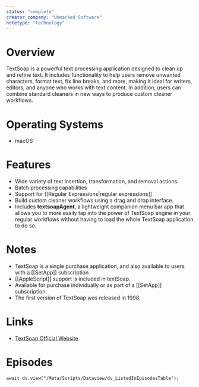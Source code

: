 ```yaml
---
status: "complete"
creator_company: "Unmarked Software"
notetype: "technology"
---
```

# Overview  
TextSoap is a powerful text processing application designed to clean up and refine text. It includes functionality to help users remove unwanted characters, format text, fix line breaks, and more, making it ideal for writers, editors, and anyone who works with text content. In addition, users can combine standard cleaners in new ways to produce custom cleaner workflows.

# Operating Systems  
- macOS

# Features  
- Wide variety of text insertion, transformation, and removal actions.
- Batch processing capabilities
- Support for [[Regular Expressions|regular expressions]]
- Build custom cleaner workflows using a drag and drop interface.
- Includes **textsoapAgent**, a lightweight companion menu bar app that allows you to more easily tap into the power of TextSoap engine in your regular workflows without having to load the whole TextSoap application to do so.

# Notes  
- TextSoap is a single purchase application, and also available to users with a  [[SetApp]] subscription
- [[AppleScript]] support is included in textSoap.
- Available for purchase individually or as part of a [[SetApp]] subscription.
- The first version of TextSoap was released in 1998.

# Links  
- [TextSoap Official Website](https://textsoap.com)

# Episodes
```dataviewjs
await dv.view("/Meta/Scripts/Dataview/dv_ListedInEpisodesTable");
```
